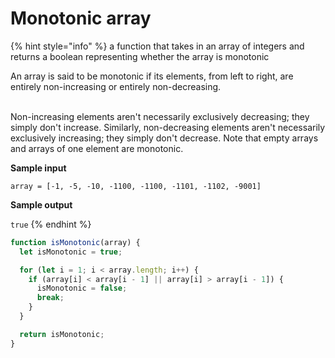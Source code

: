 # Monotonic array

{% hint style="info" %}
a function that takes in an array of integers and returns a boolean representing whether the array is monotonic

&#x20;An array is said to be monotonic if its elements, from left to right, are entirely non-increasing or entirely non-decreasing.&#x20;

\
Non-increasing elements aren't necessarily exclusively decreasing; they simply don't increase. Similarly, non-decreasing elements aren't necessarily exclusively increasing; they simply don't decrease. Note that empty arrays and arrays of one element are monotonic.&#x20;

**Sample input**&#x20;

`array = [-1, -5, -10, -1100, -1100, -1101, -1102, -9001]`&#x20;

**Sample output**&#x20;

`true`
{% endhint %}

```javascript
function isMonotonic(array) {
  let isMonotonic = true;

  for (let i = 1; i < array.length; i++) {
    if (array[i] < array[i - 1] || array[i] > array[i - 1]) {
      isMonotonic = false;
      break;
    }
  }

  return isMonotonic;
}
```
